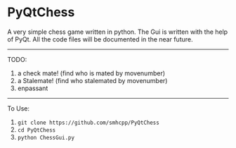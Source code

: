 # PyQtChess
A very simple chess game written in python. The Gui is written with the help of PyQt. All the code files will be documented in the near future. 

--------------------------------------

TODO:
1. a check mate! (find who is mated by movenumber)
2. a Stalemate! (find who stalemated by movenumber)
3. enpassant

--------------------------------------

To Use: 
1. `git clone https://github.com/smhcpp/PyQtChess`
2. `cd PyQtChess`
3. `python ChessGui.py`
